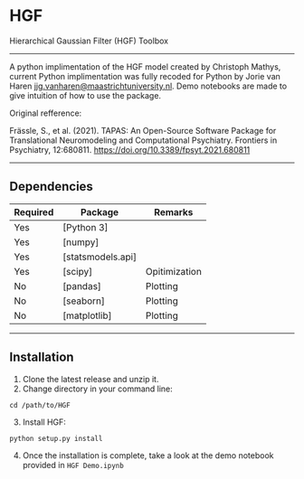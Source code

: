 # HGF
Hierarchical Gaussian Filter (HGF) Toolbox

---

A python implimentation of the HGF model created by Christoph Mathys, 
current Python implimentation was fully recoded for Python by Jorie van Haren <jjg.vanharen@maastrichtuniversity.nl>.
Demo notebooks are made to give intuition of how to use the package.

Original refference:

Frässle, S., et al. (2021). TAPAS: An Open-Source Software Package for
Translational Neuromodeling and Computational Psychiatry. Frontiers in
Psychiatry, 12:680811. https://doi.org/10.3389/fpsyt.2021.680811

----

## Dependencies

| Required | Package           | Remarks         |
| ---------|-------------------|-----------------|
| Yes      | [Python 3]        |                 |
| Yes      | [numpy]           |                 |
| Yes      | [statsmodels.api] |                 |
| Yes      | [scipy]           | Opitimization   |
| No       | [pandas]          | Plotting        |
| No       | [seaborn]         | Plotting        |
| No       | [matplotlib]      | Plotting        |

----

## Installation

1. Clone the latest release and unzip it.
2. Change directory in your command line:
```
cd /path/to/HGF
```
3. Install HGF:
```
python setup.py install
```
4. Once the installation is complete, take a look at the demo notebook provided in `HGF Demo.ipynb`
